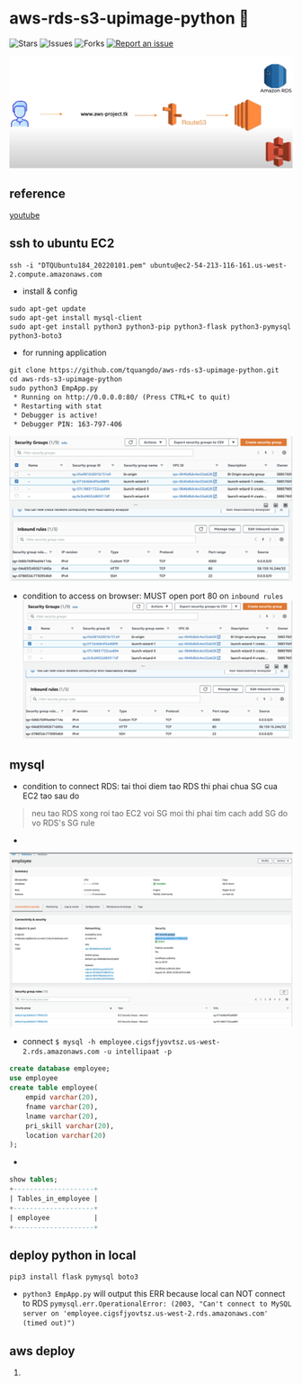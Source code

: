 # aws-rds-s3-upimage-python 🐳

![Stars](https://img.shields.io/github/stars/tquangdo/aws-rds-s3-upimage-python?color=f05340)
![Issues](https://img.shields.io/github/issues/tquangdo/aws-rds-s3-upimage-python?color=f05340)
![Forks](https://img.shields.io/github/forks/tquangdo/aws-rds-s3-upimage-python?color=f05340)
[![Report an issue](https://img.shields.io/badge/Support-Issues-green)](https://github.com/tquangdo/aws-rds-s3-upimage-python/issues/new)

![overall](screenshots/overall.png)

## reference
[youtube](https://www.youtube.com/watch?v=7Gym2XVcA5A)

## ssh to ubuntu EC2
```shell
ssh -i "DTQUbuntu184_20220101.pem" ubuntu@ec2-54-213-116-161.us-west-2.compute.amazonaws.com
```
+ install & config
```shell
sudo apt-get update
sudo apt-get install mysql-client
sudo apt-get install python3 python3-pip python3-flask python3-pymysql python3-boto3
```
+ for running application
```shell
git clone https://github.com/tquangdo/aws-rds-s3-upimage-python.git
cd aws-rds-s3-upimage-python
sudo python3 EmpApp.py
 * Running on http://0.0.0.0:80/ (Press CTRL+C to quit)
 * Restarting with stat
 * Debugger is active!
 * Debugger PIN: 163-797-406
```
![port80](screenshots/port80.png)
+ condition to access on browser: MUST open port 80 on `inbound rules`
![port80](screenshots/port80.png)

## mysql
+ condition to connect RDS: tai thoi diem tao RDS thi phai chua SG cua EC2 tao sau do
> neu tao RDS xong roi tao EC2 voi SG moi thi phai tim cach add SG do vo RDS's SG rule
+
![rdssg](screenshots/rdssg.png)
+ connect `$ mysql -h employee.cigsfjyovtsz.us-west-2.rds.amazonaws.com -u intellipaat -p`
```sql
create database employee;
use employee
create table employee(
    empid varchar(20),
    fname varchar(20),
    lname varchar(20),
    pri_skill varchar(20),
    location varchar(20)
);
```
+
```sql
show tables;
+--------------------+
| Tables_in_employee |
+--------------------+
| employee           |
+--------------------+
```

## deploy python in local
```shell
pip3 install flask pymysql boto3
```
+ `python3 EmpApp.py` will output this ERR because local can NOT connect to RDS
`pymysql.err.OperationalError: (2003, "Can't connect to MySQL server on 'employee.cigsfjyovtsz.us-west-2.rds.amazonaws.com' (timed out)")`

## aws deploy
1. 




